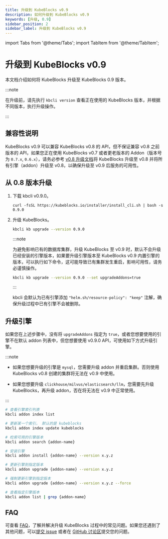 ```yaml
---
title: 升级到 KubeBlocks v0.9
description: 如何升级到 KubeBlocks v0.9
keywords: [升级, 0.9]
sidebar_position: 2
sidebar_label: 升级到 KubeBlocks v0.9
---
```


import Tabs from '@theme/Tabs';
import TabItem from '@theme/TabItem';

# 升级到 KubeBlocks v0.9

本文档介绍如何将 KubeBlocks 升级至 KubeBlocks 0.9 版本。

:::note

在升级前，请先执行 `kbcli version` 查看正在使用的 KubeBlocks 版本，并根据不同版本，执行升级操作。

:::

## 兼容性说明

KubeBlocks v0.9 可以兼容 KubeBlocks v0.8 的 API，但不保证兼容 v0.8 之前版本的 API，如果您正在使用 KubeBlocks v0.7 或者更老版本的 Addon（版本号为 `0.7.x`, `0.6.x`），请务必参考 [v0.8 升级文档](./upgrade-kubeblocks-to-0.8.md)将 KubeBlocks 升级至 v0.8 并将所有引擎（addon）升级至 v0.8，以确保升级至 v0.9 后服务的可用性。

## 从 0.8 版本升级

1. 下载 kbcli v0.9.0。

    ```shell
    curl -fsSL https://kubeblocks.io/installer/install_cli.sh | bash -s 0.9.0
    ```

2. 升级 KubeBlocks。

    ```bash
    kbcli kb upgrade --version 0.9.0 
    ```

    :::note

    为避免影响已有的数据库集群，升级 KubeBlocks 至 v0.9 时，默认不会升级已经安装的引擎版本，如果要升级引擎版本至 KubeBlocks v0.9 内置引擎的版本，可以执行如下命令，这可能导致已有集群发生重启，影响可用性，请务必谨慎操作。

    ```bash
    kbcli kb upgrade --version 0.9.0 --set upgradeAddons=true
    ```

    :::

    kbcli 会默认为已有引擎添加 `"helm.sh/resource-policy": "keep"` 注解，确保升级过程中已有引擎不会被删除。

## 升级引擎

如果您在上述步骤中，没有将 `upgradeAddons` 指定为 `true`，或者您想要使用的引擎不在默认 addon 列表中，但您想要使用 v0.9.0 API，可使用如下方式升级引擎。

:::note

- 如果您想要升级的引擎是 `mysql`，您需要升级 addon 并重启集群。否则使用 KubeBlocks v0.8 创建的集群将无法在 v0.9 中使用。

- 如果您想要升级 `clickhouse/milvus/elasticsearch/llm`，您需要先升级 KubeBlocks，再升级 addon，否在将无法在 v0.9 中正常使用。

:::

```bash
# 查看引擎索引列表
kbcli addon index list

# 更新某一个索引， 默认的是 kubeblocks
kbcli addon index update kubeblocks

# 检索可用的引擎版本
kbcli addon search {addon-name}

# 安装引擎
kbcli addon install {addon-name} --version x.y.z

# 更新引擎到指定版本
kbcli addon upgrade {addon-name} --version x.y.z

# 强制更新引擎到指定版本
kbcli addon upgrade {addon-name} --version x.y.z --force

# 查看指定引擎版本
kbcli addon list | grep {addon-name}
```

## FAQ

可查看 [FAQ](./../faq.md)，了解并解决升级 KubeBlocks 过程中的常见问题。如果您还遇到了其他问题，可以[提交 issue](https://github.com/apecloud/kubeblocks/issues/new/choose) 或者在 [GitHub 讨论区](https://github.com/apecloud/kubeblocks/discussions)提交您的问题。
